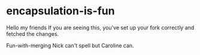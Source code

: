 # encapsulation-is-fun

Hello my friends
If you are seeing this, you've set up your fork correctly and fetched the changes.

Fun-with-merging
Nick can't spell but Caroline can.

